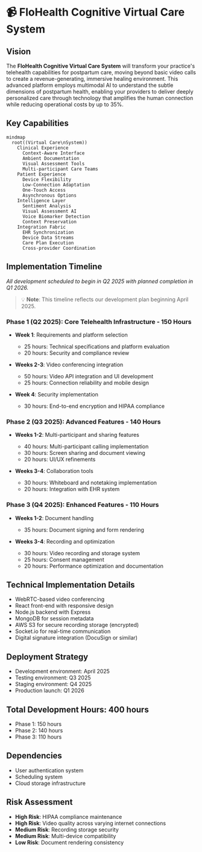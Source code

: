 # 📹 FloHealth Cognitive Virtual Care System

## Vision

The **FloHealth Cognitive Virtual Care System** will transform your practice's telehealth capabilities for postpartum care, moving beyond basic video calls to create a revenue-generating, immersive healing environment. This advanced platform employs multimodal AI to understand the subtle dimensions of postpartum health, enabling your providers to deliver deeply personalized care through technology that amplifies the human connection while reducing operational costs by up to 35%.

## Key Capabilities

```mermaid
mindmap
  root((Virtual Care\nSystem))    
    Clinical Experience
      Context-Aware Interface
      Ambient Documentation
      Visual Assessment Tools
      Multi-participant Care Teams
    Patient Experience
      Device Flexibility
      Low-Connection Adaptation
      One-Touch Access
      Asynchronous Options
    Intelligence Layer
      Sentiment Analysis
      Visual Assessment AI
      Voice Biomarker Detection
      Context Preservation
    Integration Fabric
      EHR Synchronization
      Device Data Streams
      Care Plan Execution
      Cross-provider Coordination
```

## Implementation Timeline

*All development scheduled to begin in Q2 2025 with planned completion in Q1 2026.*

> 💡 **Note**: This timeline reflects our development plan beginning April 2025.

### Phase 1 (Q2 2025): Core Telehealth Infrastructure - 150 Hours
- **Week 1**: Requirements and platform selection
  - 25 hours: Technical specifications and platform evaluation
  - 20 hours: Security and compliance review

- **Weeks 2-3**: Video conferencing integration
  - 50 hours: Video API integration and UI development
  - 25 hours: Connection reliability and mobile design

- **Week 4**: Security implementation
  - 30 hours: End-to-end encryption and HIPAA compliance

### Phase 2 (Q3 2025): Advanced Features - 140 Hours
- **Weeks 1-2**: Multi-participant and sharing features
  - 40 hours: Multi-participant calling implementation
  - 30 hours: Screen sharing and document viewing
  - 20 hours: UI/UX refinements

- **Weeks 3-4**: Collaboration tools
  - 30 hours: Whiteboard and notetaking implementation
  - 20 hours: Integration with EHR system

### Phase 3 (Q4 2025): Enhanced Features - 110 Hours
- **Weeks 1-2**: Document handling
  - 35 hours: Document signing and form rendering

- **Weeks 3-4**: Recording and optimization
  - 30 hours: Video recording and storage system
  - 25 hours: Consent management
  - 20 hours: Performance optimization and documentation

## Technical Implementation Details
- WebRTC-based video conferencing
- React front-end with responsive design
- Node.js backend with Express
- MongoDB for session metadata
- AWS S3 for secure recording storage (encrypted)
- Socket.io for real-time communication
- Digital signature integration (DocuSign or similar)

## Deployment Strategy
- Development environment: April 2025
- Testing environment: Q3 2025
- Staging environment: Q4 2025
- Production launch: Q1 2026

## Total Development Hours: 400 hours
- Phase 1: 150 hours
- Phase 2: 140 hours
- Phase 3: 110 hours

## Dependencies
- User authentication system
- Scheduling system
- Cloud storage infrastructure

## Risk Assessment
- **High Risk**: HIPAA compliance maintenance
- **High Risk**: Video quality across varying internet connections
- **Medium Risk**: Recording storage security
- **Medium Risk**: Multi-device compatibility
- **Low Risk**: Document rendering consistency
